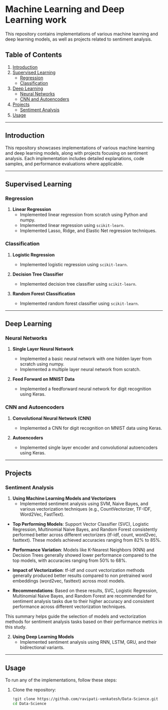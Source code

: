 # Machine Learning and Deep Learning work

This repository contains implementations of various machine learning and deep learning models, as well as projects related to sentiment analysis.

## Table of Contents

1. [Introduction](#introduction)
2. [Supervised Learning](#supervised-learning)
    - [Regression](#regression)
    - [Classification](#classification)
3. [Deep Learning](#deep-learning)
    - [Neural Networks](#neural-networks)
    - [CNN and Autoencoders](#cnn-and-autoencoders)
4. [Projects](#projects)
    - [Sentiment Analysis](#sentiment-analysis)
5. [Usage](#usage)

---

## Introduction

This repository showcases implementations of various machine learning and deep learning models, along with projects focusing on sentiment analysis. Each implementation includes detailed explanations, code samples, and performance evaluations where applicable.

---

## Supervised Learning

### Regression

1. **Linear Regression**
   - Implemented linear regression from scratch using Python and numpy.
   - Implemented linear regression using `scikit-learn`.
   - Implemented Lasso, Ridge, and Elastic Net regression techniques.

### Classification

1. **Logistic Regression**
   - Implemented logistic regression using `scikit-learn`.
   
2. **Decision Tree Classifier**
   - Implemented decision tree classifier using `scikit-learn`.

3. **Random Forest Classification**
   - Implemented random forest classifier using `scikit-learn`.

---

## Deep Learning

### Neural Networks

1. **Single Layer Neural Network**
   - Implemented a basic neural network with one hidden layer from scratch using numpy.
   - Implemented a multiple layer neural network from scratch.

2. **Feed Forward on MNIST Data**
   - Implemented a feedforward neural network for digit recognition using Keras.

### CNN and Autoencoders

1. **Convolutional Neural Network (CNN)**
   - Implemented a CNN for digit recognition on MNIST data using Keras.
   
2. **Autoencoders**
   - Implemented single layer encoder and convolutional autoencoders using Keras.

---

## Projects

### Sentiment Analysis

1. **Using Machine Learning Models and Vectorizers**
   - Implemented sentiment analysis using SVM, Naive Bayes, and various vectorization techniques (e.g., CountVectorizer, TF-IDF, Word2Vec, FastText).

- **Top Performing Models**: Support Vector Classifier (SVC), Logistic Regression, Multinomial Naive Bayes, and Random Forest consistently performed better across different vectorizers (tf-idf, count, word2vec, fasttext). These models achieved accuracies ranging from 82% to 85%.
  
- **Performance Variation**: Models like K-Nearest Neighbors (KNN) and Decision Trees generally showed lower performance compared to the top models, with accuracies ranging from 50% to 68%.

- **Impact of Vectorization**: tf-idf and count vectorization methods generally produced better results compared to non pretrained word embeddings (word2vec, fasttext) across most models.

- **Recommendations**: Based on these results, SVC, Logistic Regression, Multinomial Naive Bayes, and Random Forest are recommended for sentiment analysis tasks due to their higher accuracy and consistent performance across different vectorization techniques.

This summary helps guide the selection of models and vectorization methods for sentiment analysis tasks based on their performance metrics in this study.


2. **Using Deep Learning Models**
   - Implemented sentiment analysis using RNN, LSTM, GRU, and their bidirectional variants.

---

## Usage

To run any of the implementations, follow these steps:

1. Clone the repository:
   ```bash
   !git clone https://github.com/ravipati-venkatesh/Data-Science.git
   cd Data-Science
